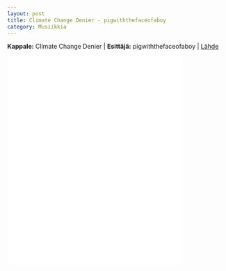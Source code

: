 ```yaml
---
layout: post
title: Climate Change Denier - pigwiththefaceofaboy
category: Musiikkia
---
```


**Kappale:** Climate Change Denier |
**Esittäjä:** pigwiththefaceofaboy |
[Lähde](http://pigfaceboy.co.uk/climate-change-denier-song/)
<iframe width="80%" height="480" src="//www.youtube.com/embed/9h74DTdTlCk?rel=0" frameborder="0" allowfullscreen="allowfullscreen"></iframe>
